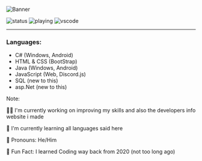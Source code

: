 ![Banner](https://github.com/user-attachments/assets/5c0e9c0f-9001-4525-835d-dfd695a6cbf7)

![status](https://api.statusbadges.me/badge/status/738289759545327627?style=for-the-badge) ![playing](https://api.statusbadges.me/badge/playing/738289759545327627?style=for-the-badge) ![vscode](https://api.statusbadges.me/badge/vscode/738289759545327627?style=for-the-badge)




-------------------------------------------------------------------------------------------------------



### Languages:
- C# (Windows, Android)
- HTML & CSS (BootStrap)
- Java (Windows, Android)
- JavaScript (Web, Discord.js)
- SQL (new to this)
- asp.Net (new to this)

Note:

👨‍💻 I'm currently working on improving my skills and also the developers info website i made

🌱 I'm currently learning all languages said here

🫠 Pronouns: He/Him

🧊 Fun Fact: I learned Coding way back from 2020 (not too long ago)
<!--
![status](https://dev.discordprofiles.me/badge/status/738289759545327627?simple=true)
![playing](https://dev.discordprofiles.me/badge/playing/738289759545327627)
![vscode](https://dev.discordprofiles.me/badge/vscode/738289759545327627)
[![spotify](https://dev.discordprofiles.me/badge/spotify/738289759545327627)](https://dev.discordprofiles.me/openspotify/738289759545327627)
**Harleythetech/Harleythetech** is a ✨ _special_ ✨ repository because its `README.md` (this file) appears on your GitHub profile.

Here are some ideas to get you started:

- 🔭 I’m currently working on ...
- 🌱 I’m currently learning ...
- 👯 I’m looking to collaborate on ...
- 🤔 I’m looking for help with ...
- 💬 Ask me about ...
- 📫 How to reach me: ...
- 😄 Pronouns: ...
- ⚡ Fun fact: ...
-->

